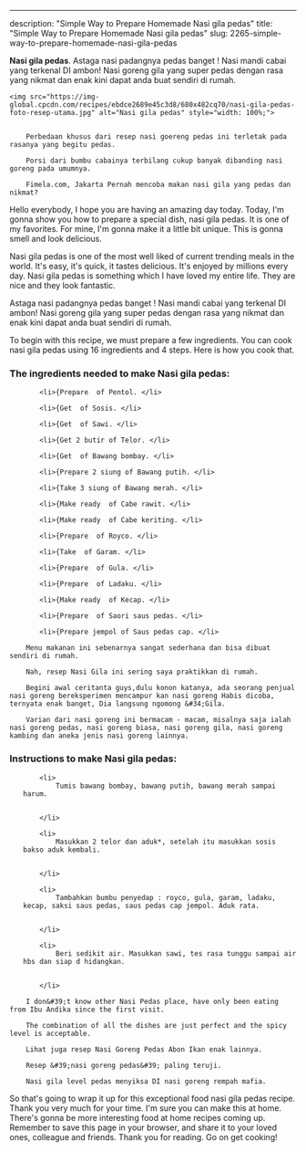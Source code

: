 ---
description: "Simple Way to Prepare Homemade Nasi gila pedas"
title: "Simple Way to Prepare Homemade Nasi gila pedas"
slug: 2265-simple-way-to-prepare-homemade-nasi-gila-pedas

<p>
	<strong>Nasi gila pedas</strong>. 
	Astaga nasi padangnya pedas banget ! Nasi mandi cabai yang terkenal DI ambon! Nasi goreng gila yang super pedas dengan rasa yang nikmat dan enak kini dapat anda buat sendiri di rumah.
</p>
<p>
	
	<img src="https://img-global.cpcdn.com/recipes/ebdce2689e45c3d8/680x482cq70/nasi-gila-pedas-foto-resep-utama.jpg" alt="Nasi gila pedas" style="width: 100%;">
	
	
		Perbedaan khusus dari resep nasi goereng pedas ini terletak pada rasanya yang begitu pedas.
	
		Porsi dari bumbu cabainya terbilang cukup banyak dibanding nasi goreng pada umumnya.
	
		Fimela.com, Jakarta Pernah mencoba makan nasi gila yang pedas dan nikmat?
	
</p>
<p>
	Hello everybody, I hope you are having an amazing day today. Today, I'm gonna show you how to prepare a special dish, nasi gila pedas. It is one of my favorites. For mine, I'm gonna make it a little bit unique. This is gonna smell and look delicious.
</p>
	
<p>
	Nasi gila pedas is one of the most well liked of current trending meals in the world. It's easy, it's quick, it tastes delicious. It's enjoyed by millions every day. Nasi gila pedas is something which I have loved my entire life. They are nice and they look fantastic.
</p>
<p>
	Astaga nasi padangnya pedas banget ! Nasi mandi cabai yang terkenal DI ambon! Nasi goreng gila yang super pedas dengan rasa yang nikmat dan enak kini dapat anda buat sendiri di rumah.
</p>

<p>
To begin with this recipe, we must prepare a few ingredients. You can cook nasi gila pedas using 16 ingredients and 4 steps. Here is how you cook that.
</p>

<h3>The ingredients needed to make Nasi gila pedas:</h3>

<ol>
	
		<li>{Prepare  of Pentol. </li>
	
		<li>{Get  of Sosis. </li>
	
		<li>{Get  of Sawi. </li>
	
		<li>{Get 2 butir of Telor. </li>
	
		<li>{Get  of Bawang bombay. </li>
	
		<li>{Prepare 2 siung of Bawang putih. </li>
	
		<li>{Take 3 siung of Bawang merah. </li>
	
		<li>{Make ready  of Cabe rawit. </li>
	
		<li>{Make ready  of Cabe keriting. </li>
	
		<li>{Prepare  of Royco. </li>
	
		<li>{Take  of Garam. </li>
	
		<li>{Prepare  of Gula. </li>
	
		<li>{Prepare  of Ladaku. </li>
	
		<li>{Make ready  of Kecap. </li>
	
		<li>{Prepare  of Saori saus pedas. </li>
	
		<li>{Prepare jempol of Saus pedas cap. </li>
	
</ol>
<p>
	
		Menu makanan ini sebenarnya sangat sederhana dan bisa dibuat sendiri di rumah.
	
		Nah, resep Nasi Gila ini sering saya praktikkan di rumah.
	
		Begini awal ceritanta guys,dulu konon katanya, ada seorang penjual nasi goreng bereksperimen mencampur kan nasi goreng Habis dicoba, ternyata enak banget, Dia langsung ngomong &#34;Gila.
	
		Varian dari nasi goreng ini bermacam - macam, misalnya saja ialah nasi goreng pedas, nasi goreng biasa, nasi goreng gila, nasi goreng kambing dan aneka jenis nasi goreng lainnya.
	
</p>

<h3>Instructions to make Nasi gila pedas:</h3>

<ol>
	
		<li>
			Tumis bawang bombay, bawang putih, bawang merah sampai harum.
			
			
		</li>
	
		<li>
			Masukkan 2 telor dan aduk*, setelah itu masukkan sosis bakso aduk kembali.
			
			
		</li>
	
		<li>
			Tambahkan bumbu penyedap : royco, gula, garam, ladaku, kecap, saksi saus pedas, saus pedas cap jempol. Aduk rata.
			
			
		</li>
	
		<li>
			Beri sedikit air. Masukkan sawi, tes rasa tunggu sampai air hbs dan siap d hidangkan.
			
			
		</li>
	
</ol>

<p>
	
		I don&#39;t know other Nasi Pedas place, have only been eating from Ibu Andika since the first visit.
	
		The combination of all the dishes are just perfect and the spicy level is acceptable.
	
		Lihat juga resep Nasi Goreng Pedas Abon Ikan enak lainnya.
	
		Resep &#39;nasi goreng pedas&#39; paling teruji.
	
		Nasi gila level pedas menyiksa DI nasi goreng rempah mafia.
	
</p>

<p>
	So that's going to wrap it up for this exceptional food nasi gila pedas recipe. Thank you very much for your time. I'm sure you can make this at home. There's gonna be more interesting food at home recipes coming up. Remember to save this page in your browser, and share it to your loved ones, colleague and friends. Thank you for reading. Go on get cooking!
</p>

